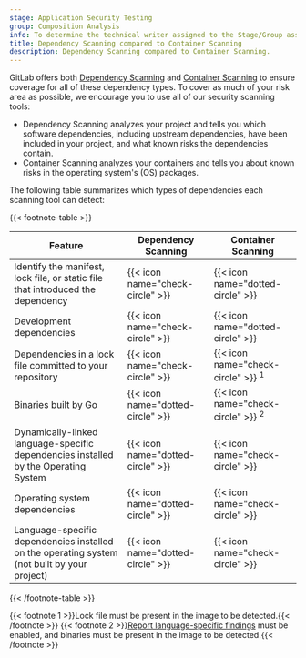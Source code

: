 ```yaml
---
stage: Application Security Testing
group: Composition Analysis
info: To determine the technical writer assigned to the Stage/Group associated with this page, see https://handbook.gitlab.com/handbook/product/ux/technical-writing/#assignments
title: Dependency Scanning compared to Container Scanning
description: Dependency Scanning compared to Container Scanning.
---
```


GitLab offers both [Dependency Scanning](dependency_scanning/_index.md) and
[Container Scanning](container_scanning/_index.md) to ensure coverage for all of these
dependency types. To cover as much of your risk area as possible, we encourage you to use all of our
security scanning tools:

- Dependency Scanning analyzes your project and tells you which software dependencies,
  including upstream dependencies, have been included in your project, and what known
  risks the dependencies contain.
- Container Scanning analyzes your containers and tells you about known risks in the operating
  system's (OS) packages.

The following table summarizes which types of dependencies each scanning tool can detect:

{{< footnote-table >}}

| Feature                                                                                      | Dependency Scanning | Container Scanning              |
|----------------------------------------------------------------------------------------------|---------------------|---------------------------------|
| Identify the manifest, lock file, or static file that introduced the dependency              | {{< icon name="check-circle" >}}  | {{< icon name="dotted-circle" >}}             |
| Development dependencies                                                                     | {{< icon name="check-circle" >}}  | {{< icon name="dotted-circle" >}}             |
| Dependencies in a lock file committed to your repository                                     | {{< icon name="check-circle" >}}  | {{< icon name="check-circle" >}} <sup>1</sup> |
| Binaries built by Go                                                                         | {{< icon name="dotted-circle" >}} | {{< icon name="check-circle" >}} <sup>2</sup> |
| Dynamically-linked language-specific dependencies installed by the Operating System          | {{< icon name="dotted-circle" >}} | {{< icon name="check-circle" >}}              |
| Operating system dependencies                                                                | {{< icon name="dotted-circle" >}} | {{< icon name="check-circle" >}}              |
| Language-specific dependencies installed on the operating system (not built by your project) | {{< icon name="dotted-circle" >}} | {{< icon name="check-circle" >}}              |

{{< /footnote-table >}}

{{< footnote 1 >}}Lock file must be present in the image to be detected.{{< /footnote >}}
{{< footnote 2 >}}[Report language-specific findings](container_scanning/_index.md#report-language-specific-findings) must be enabled, and binaries must be present in the image to be detected.{{< /footnote >}}
